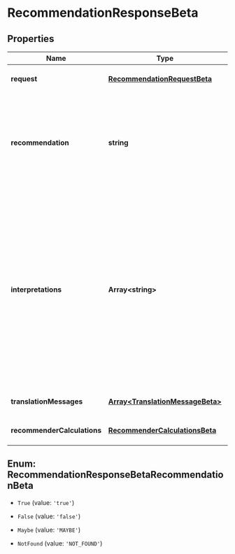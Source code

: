 # RecommendationResponseBeta

## Properties

Name | Type | Description | Notes
------------ | ------------- | ------------- | -------------
**request** | [**RecommendationRequestBeta**](RecommendationRequestBeta.md) |  | [optional] [default to undefined]
**recommendation** | **string** | The recommendation - YES if the access is recommended, NO if not recommended, MAYBE if there is not enough information to make a recommendation, NOT_FOUND if the identity is not found in the system | [optional] [default to undefined]
**interpretations** | **Array&lt;string&gt;** | The list of interpretations explaining the recommendation. The array is empty if includeInterpretations is false or not present in the request. e.g. - [ \&quot;Not approved in the last 6 months.\&quot; ]. Interpretations will be translated using the client\&#39;s locale as found in the Accept-Language header. If a translation for the client\&#39;s locale cannot be found, the US English translation will be returned. | [optional] [default to undefined]
**translationMessages** | [**Array&lt;TranslationMessageBeta&gt;**](TranslationMessageBeta.md) | The list of translation messages, if they have been requested. | [optional] [default to undefined]
**recommenderCalculations** | [**RecommenderCalculationsBeta**](RecommenderCalculationsBeta.md) |  | [optional] [default to undefined]



## Enum: RecommendationResponseBetaRecommendationBeta


* `True` (value: `'true'`)

* `False` (value: `'false'`)

* `Maybe` (value: `'MAYBE'`)

* `NotFound` (value: `'NOT_FOUND'`)



